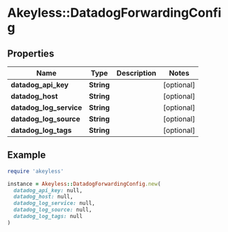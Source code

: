 # Akeyless::DatadogForwardingConfig

## Properties

| Name | Type | Description | Notes |
| ---- | ---- | ----------- | ----- |
| **datadog_api_key** | **String** |  | [optional] |
| **datadog_host** | **String** |  | [optional] |
| **datadog_log_service** | **String** |  | [optional] |
| **datadog_log_source** | **String** |  | [optional] |
| **datadog_log_tags** | **String** |  | [optional] |

## Example

```ruby
require 'akeyless'

instance = Akeyless::DatadogForwardingConfig.new(
  datadog_api_key: null,
  datadog_host: null,
  datadog_log_service: null,
  datadog_log_source: null,
  datadog_log_tags: null
)
```

